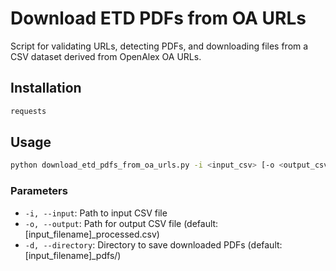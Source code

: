 # Download ETD PDFs from OA URLs

Script for validating URLs, detecting PDFs, and downloading files from a CSV dataset derived from OpenAlex OA URLs.

## Installation


```bash
requests
```

## Usage

```bash
python download_etd_pdfs_from_oa_urls.py -i <input_csv> [-o <output_csv>] [-d <download_directory>]
```

### Parameters

- `-i, --input`: Path to input CSV file
- `-o, --output`: Path for output CSV file (default: [input_filename]_processed.csv)
- `-d, --directory`: Directory to save downloaded PDFs (default: [input_filename]_pdfs/)